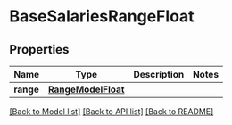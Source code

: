 # BaseSalariesRangeFloat


## Properties
Name | Type | Description | Notes
------------ | ------------- | ------------- | -------------
**range** | [**RangeModelFloat**](RangeModelFloat.md) |  | 

[[Back to Model list]](../README.md#documentation-for-models) [[Back to API list]](../README.md#documentation-for-api-endpoints) [[Back to README]](../README.md)


